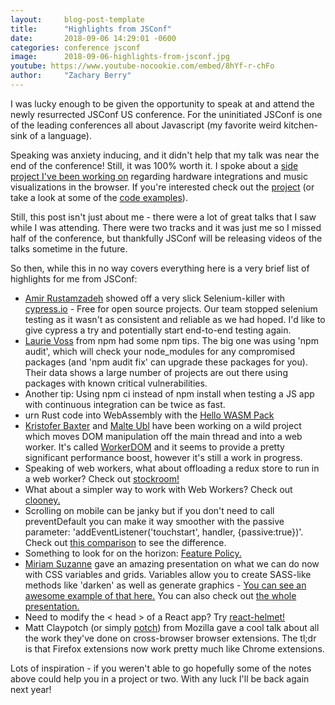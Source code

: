 ```yaml
---
layout:     blog-post-template
title:      "Highlights from JSConf"
date:       2018-09-06 14:29:01 -0600
categories: conference jsconf
image:      2018-09-06-highlights-from-jsconf.jpg
youtube: https://www.youtube-nocookie.com/embed/8hYf-r-chFo
author:     "Zachary Berry"
---
```


I was lucky enough to be given the opportunity to speak at and attend the newly resurrected JSConf US conference. For the uninitiated JSConf is one of the leading conferences all about Javascript (my favorite weird kitchen-sink of a language).

Speaking was anxiety inducing, and it didn't help that my talk was near the end of the conference! Still, it was 100% worth it. I spoke about a [side project I've been working on](https://vidkid.app/) regarding hardware integrations and music visualizations in the browser. If you're interested check out the [project](https://github.com/zachberry/vidkid) (or take a look at some of the [code examples](https://codepen.io/collection/AEmYxw/)).

Still, this post isn't just about me - there were a lot of great talks that I saw while I was attending. There were two tracks and it was just me so I missed half of the conference, but thankfully JSConf will be releasing videos of the talks sometime in the future.

So then, while this in no way covers everything here is a very brief list of highlights for me from JSConf:


* [Amir Rustamzadeh](https://twitter.com/amirrustam) showed off a very slick Selenium-killer with [cypress.io](https://www.cypress.io/) - Free for open source projects. Our team stopped selenium testing as it wasn't as consistent and reliable as we had hoped. I'd like to give cypress a try and potentially start end-to-end testing again.
* [Laurie Voss](https://twitter.com/seldo) from npm had some npm tips. The big one was using 'npm audit', which will check your node_modules for any compromised packages (and 'npm audit fix' can upgrade these packages for you). Their data shows a large number of projects are out there using packages with known critical vulnerabilities.
* Another tip: Using npm ci instead of npm install when testing a JS app with continuous integration can be twice as fast.
* urn Rust code into WebAssembly with the [Hello WASM Pack](https://hacks.mozilla.org/2018/04/hello-wasm-pack/)
* [Kristofer Baxter](https://twitter.com/kristoferbaxter) and [Malte Ubl](https://twitter.com/cramforce) have been working on a wild project which moves DOM manipulation off the main thread and into a web worker. It's called [WorkerDOM](https://github.com/ampproject/worker-dom) and it seems to provide a pretty significant performance boost, however it's still a work in progress.
* Speaking of web workers, what about offloading a redux store to run in a web worker? Check out [stockroom!](https://github.com/developit/stockroom)
* What about a simpler way to work with Web Workers? Check out [clooney.](https://github.com/GoogleChromeLabs/clooney)
* Scrolling on mobile can be janky but if you don't need to call preventDefault you can make it way smoother with the passive parameter: 'addEventListener('touchstart', handler, {passive:true})'. Check out [this comparison](https://www.youtube.com/watch?time_continue=17&v=NPM6172J22g) to see the difference.
* Something to look for on the horizon: [Feature Policy.](https://developers.google.com/web/updates/2018/06/feature-policy)
* [Miriam Suzanne](https://twitter.com/mirisuzanne) gave an amazing presentation on what we can do now with CSS variables and grids. Variables allow you to create SASS-like methods like 'darken' as well as generate graphics - [You can see an awesome example of that here.](http://talks.oddbird.net/demos/css-chart/) You can also check out [the whole presentation.](http://talks.oddbird.net/dynamic-css/jsconfus18/)
* Need to modify the < head > of a React app? Try [react-helmet!](https://github.com/nfl/react-helmet)
* Matt Claypotch (or simply [potch](https://twitter.com/potch)) from Mozilla gave a cool talk about all the work they've done on cross-browser browser extensions. The tl;dr is that Firefox extensions now work pretty much like Chrome extensions.

Lots of inspiration - if you weren't able to go hopefully some of the notes above could help you in a project or two. With any luck I'll be back again next year!

